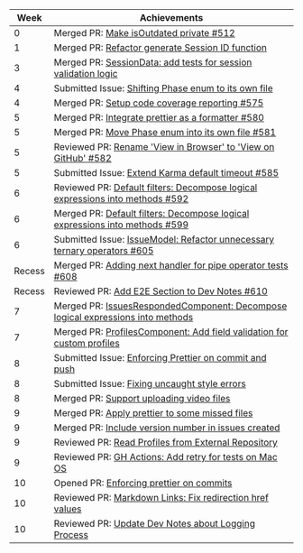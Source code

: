 | Week   | Achievements                                                                                                                       |
| ------ | ---------------------------------------------------------------------------------------------------------------------------------- |
| 0      | Merged PR: [Make isOutdated private #512](https://github.com/CATcher-org/CATcher/pull/512)                                         |
| 1      | Merged PR: [Refactor generate Session ID function](https://github.com/CATcher-org/CATcher/pull/536)                                |
| 3      | Merged PR: [SessionData: add tests for session validation logic](https://github.com/CATcher-org/CATcher/pull/566)                  |
| 4      | Submitted Issue: [Shifting Phase enum to its own file](https://github.com/CATcher-org/CATcher/issues/573)                          |
| 4      | Merged PR: [Setup code coverage reporting #575](https://github.com/CATcher-org/CATcher/pull/575)                                   |
| 5      | Merged PR: [Integrate prettier as a formatter #580](https://github.com/CATcher-org/CATcher/pull/580)                               |
| 5      | Merged PR: [Move Phase enum into its own file #581](https://github.com/CATcher-org/CATcher/pull/581)                               |
| 5      | Reviewed PR: [Rename 'View in Browser' to 'View on GitHub' #582](https://github.com/CATcher-org/CATcher/pull/582)                  |
| 5      | Submitted Issue: [Extend Karma default timeout #585](https://github.com/CATcher-org/CATcher/issues/585)                            |
| 6      | Reviewed PR: [Default filters: Decompose logical expressions into methods #592](https://github.com/CATcher-org/CATcher/pull/592)   |
| 6      | Merged PR: [Default filters: Decompose logical expressions into methods #599](https://github.com/CATcher-org/CATcher/pull/599)     |
| 6      | Submitted Issue: [IssueModel: Refactor unnecessary ternary operators #605](https://github.com/CATcher-org/CATcher/issues/605)      |
| Recess | Merged PR: [Adding next handler for pipe operator tests #608](https://github.com/CATcher-org/CATcher/pull/608)                     |
| Recess | Reviewed PR: [Add E2E Section to Dev Notes #610](https://github.com/CATcher-org/CATcher/pull/610)                                  |
| 7      | Merged PR: [IssuesRespondedComponent: Decompose logical expressions into methods](https://github.com/CATcher-org/CATcher/pull/614) |
| 7      | Merged PR: [ProfilesComponent: Add field validation for custom profiles](https://github.com/CATcher-org/CATcher/pull/623)          |
| 8      | Submitted Issue: [Enforcing Prettier on commit and push](https://github.com/CATcher-org/CATcher/issues/631)                        |
| 8      | Submitted Issue: [Fixing uncaught style errors](https://github.com/CATcher-org/CATcher/issues/632)                                 |
| 8      | Merged PR: [Support uploading video files](https://github.com/CATcher-org/CATcher/pull/637)                                        |
| 9      | Merged PR: [Apply prettier to some missed files](https://github.com/CATcher-org/CATcher/pull/646)                                  |
| 9      | Merged PR: [Include version number in issues created](https://github.com/CATcher-org/CATcher/pull/656)                             |
| 9      | Reviewed PR: [Read Profiles from External Repository](https://github.com/CATcher-org/CATcher/pull/661)                             |
| 9      | Reviewed PR: [GH Actions: Add retry for tests on Mac OS](https://github.com/CATcher-org/CATcher/pull/633)                          |
| 10     | Opened PR: [Enforcing prettier on commits](https://github.com/CATcher-org/CATcher/pull/669)                                        |
| 10     | Reviewed PR: [Markdown Links: Fix redirection href values](https://github.com/CATcher-org/CATcher/pull/666)                        |
| 10     | Reviewed PR: [Update Dev Notes about Logging Process](https://github.com/CATcher-org/CATcher/pull/664)                             |
